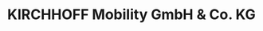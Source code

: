 ---
title: "KIRCHHOFF Mobility GmbH & Co. KG"
url: /bad-zwischenahn/kirchhoff-mobility-gmbh-und-co-kg/
shop: Autowerkstatt
---